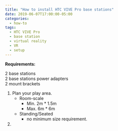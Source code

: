 ```yaml
---
title: "How to install HTC VIVE Pro base stations"
date: 2019-06-07T17:00:00-05:00
categories:
  - how-to
tags:
  - HTC VIVE Pro
  - base station
  - virtual reality
  - VR
  - setup
---
```


**Requirements:**

2 base stations<br />
2 base stations power adapters<br />
2 mount brackets<br />

1.  Plan your play area.
    * Room-scale
      * Min. 2m * 1.5m
      * Max. 6m * 6m
    * Standing/Seated
      *  no minimum size requirement.
2.  
